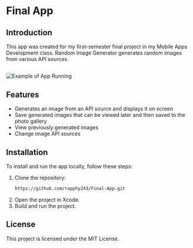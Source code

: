 # Final App

## Introduction
This app was created for my first-semester final project in my Mobile Apps Development class. Random Image Generator generates random images from various API sources.
##
![Example of App Running](https://i.rap.ph/example-Uvd094Iq.gif)

## Features
- Generates an image from an API source and displays it on screen
- Save generated images that can be viewed later and then saved to the photo gallery
- View previously generated images
- Change image API sources


## Installation
To install and run the app locally, follow these steps:
1. Clone the repository:
   ```bash
   https://github.com/rapphy243/Final-App.git
   ```
2. Open the project in Xcode.
3. Build and run the project.

## License
This project is licensed under the MIT License.

